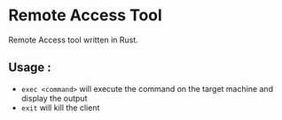 # Remote Access Tool

Remote Access tool written in Rust.

## Usage :

- `exec <command>` will execute the command on the target machine and display the output
- `exit` will kill the client
